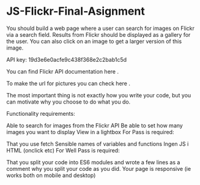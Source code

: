 # JS-Flickr-Final-Asignment


You should build a web page where a user can search for images on Flickr via a search field. Results from Flickr should be displayed as a gallery for the user. You can also click on an image to get a larger version of this image.

API key: 19d3e6e0acfe9c438f368e2c2bab1c5d

You can find Flickr API documentation here .

To make the url for pictures you can check here .

The most important thing is not exactly how you write your code, but you can motivate why you choose to do what you do.

Functionality requirements:

Able to search for images from the Flickr API
Be able to set how many images you want to display
View in a lightbox
For Pass is required:

That you use fetch
Sensible names of variables and functions
Ingen JS i HTML (onclick etc)
For Well Pass is required:

That you split your code into ES6 modules and wrote a few lines as a comment why you split your code as you did.
Your page is responsive (ie works both on mobile and desktop)
